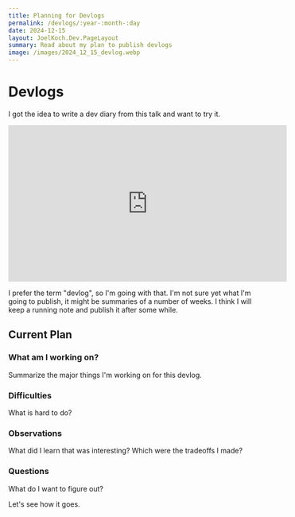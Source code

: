 ```yaml
---
title: Planning for Devlogs
permalink: /devlogs/:year-:month-:day
date: 2024-12-15
layout: JoelKoch.Dev.PageLayout
summary: Read about my plan to publish devlogs
image: /images/2024_12_15_devlog.webp
---
```

# Devlogs

I got the idea to write a dev diary from this talk and want to try it.

<div class="frame max-inline-size:measure">
  <iframe width="560" height="315" src="https://www.youtube-nocookie.com/embed/8OUyP9p_CNc?si=AWLkALaesx3GMWND" title="YouTube video player" frameborder="0" allow="accelerometer; autoplay; clipboard-write; encrypted-media; gyroscope; picture-in-picture; web-share" referrerpolicy="strict-origin-when-cross-origin" allowfullscreen></iframe>
</div>

I prefer the term "devlog", so I'm going with that.
I'm not sure yet what I'm going to publish, it might be summaries of a number of weeks.
I think I will keep a running note and publish it after some while. 

## Current Plan

### What am I working on?
Summarize the major things I'm working on for this devlog.

### Difficulties
What is hard to do?

### Observations
What did I learn that was interesting?
Which were the tradeoffs I made?

### Questions
What do I want to figure out?

Let's see how it goes.
